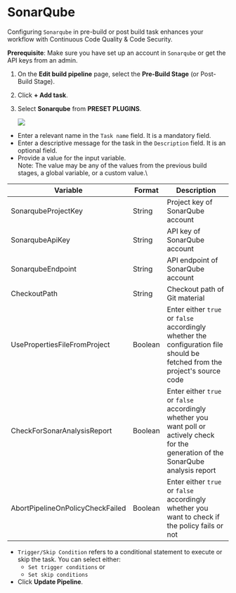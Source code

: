# SonarQube

Configuring `Sonarqube` in pre-build or post build task enhances your workflow with Continuous Code Quality & Code Security.

**Prerequisite**: Make sure you have set up an account in `Sonarqube` or get the API keys from an admin.

1. On the **Edit build pipeline** page, select the **Pre-Build Stage** (or Post-Build Stage).
2. Click **+ Add task**.
3.  Select **Sonarqube** from **PRESET PLUGINS**.

    ![](https://devtron-public-asset.s3.us-east-2.amazonaws.com/plugins/sonarqube.jpg)

* Enter a relevant name in the `Task name` field. It is a mandatory field.
* Enter a descriptive message for the task in the `Description` field. It is an optional field.
* Provide a value for the input variable.\
  Note: The value may be any of the values from the previous build stages, a global variable, or a custom value.\


| Variable                         | Format  | Description                                                                                                                            |
| -------------------------------- | ------- | -------------------------------------------------------------------------------------------------------------------------------------- |
| SonarqubeProjectKey              | String  | Project key of SonarQube account                                                                                                       |
| SonarqubeApiKey                  | String  | API key of SonarQube account                                                                                                           |
| SonarqubeEndpoint                | String  | API endpoint of SonarQube account                                                                                                      |
| CheckoutPath                     | String  | Checkout path of Git material                                                                                                          |
| UsePropertiesFileFromProject     | Boolean | Enter either `true` or `false` accordingly whether the configuration file should be fetched from the project's source code             |
| CheckForSonarAnalysisReport      | Boolean | Enter either `true` or `false` accordingly whether you want poll or actively check for the generation of the SonarQube analysis report |
| AbortPipelineOnPolicyCheckFailed | Boolean | Enter either `true` or `false` accordingly whether you want to check if the policy fails or not                                        |

* `Trigger/Skip Condition` refers to a conditional statement to execute or skip the task. You can select either:
  * `Set trigger conditions` or
  * `Set skip conditions`
* Click **Update Pipeline**.
